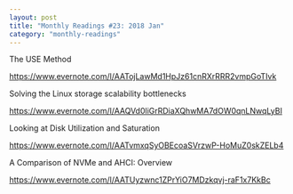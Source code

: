 ```yaml
---
layout: post
title: "Monthly Readings #23: 2018 Jan"
category: "monthly-readings"
---
```


The USE Method

<https://www.evernote.com/l/AATojLawMd1HpJz61cnRXrRRR2vmpGoTIvk>

Solving the Linux storage scalability bottlenecks

<https://www.evernote.com/l/AAQVd0liGrRDiaXQhwMA7dOW0qnLNwqLyBI>

Looking at Disk Utilization and Saturation

<https://www.evernote.com/l/AATvmxqSyOBEcoaSVrzwP-HoMuZ0skZELb4>

A Comparison of NVMe and AHCI: Overview

<https://www.evernote.com/l/AATUyzwnc1ZPrYiO7MDzkqvj-raF1x7KkBc>
